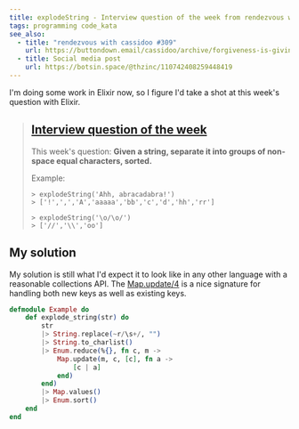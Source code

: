 ```yaml
---
title: explodeString - Interview question of the week from rendezvous with cassidoo
tags: programming code_kata
see_also:
  - title: "rendezvous with cassidoo #309"
    url: https://buttondown.email/cassidoo/archive/forgiveness-is-giving-up-the-hope-that-the-past/
  - title: Social media post
    url: https://botsin.space/@thzinc/110742408259448419
---
```


I'm doing some work in Elixir now, so I figure I'd take a shot at this week's question with Elixir.

[iterator]: https://en.wikipedia.org/wiki/Iterator_pattern

> ## [Interview question of the week](https://buttondown.email/cassidoo/archive/forgiveness-is-giving-up-the-hope-that-the-past/)
>
> This week's question:
> **Given a string, separate it into groups of non-space equal characters, sorted.**
>
> Example:
>
> ```
> > explodeString('Ahh, abracadabra!')
> > ['!',',','A','aaaaa','bb','c','d','hh','rr']
>
> > explodeString('\o/\o/')
> > ['//','\\','oo']
> ```

## My solution

My solution is still what I'd expect it to look like in any other language with a reasonable collections API. The [Map.update/4](https://hexdocs.pm/elixir/1.6.1/Map.html#update/4) is a nice signature for handling both new keys as well as existing keys.

```elixir
defmodule Example do
    def explode_string(str) do
        str
        |> String.replace(~r/\s+/, "")
        |> String.to_charlist()
        |> Enum.reduce(%{}, fn c, m ->
            Map.update(m, c, [c], fn a ->
                [c | a]
            end)
        end)
        |> Map.values()
        |> Enum.sort()
    end
end
```
